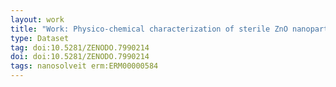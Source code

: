 ```yaml
---
layout: work
title: "Work: Physico-chemical characterization of sterile ZnO nanoparticles by XPS / HAXPES / SEM"
type: Dataset
tag: doi:10.5281/ZENODO.7990214
doi: doi:10.5281/ZENODO.7990214
tags: nanosolveit erm:ERM00000584
---
```

